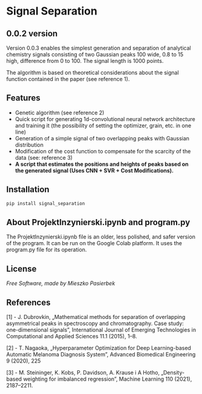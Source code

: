 # Signal Separation
## 0.0.2 version

Version 0.0.3 enables the simplest generation and separation of analytical chemistry signals consisting of two Gaussian peaks 100 wide, 0.8 to 15 high, difference from 0 to 100. The signal length is 1000 points.

The algorithm is based on theoretical considerations about the signal function contained in the paper (see reference 1).

## Features
- Genetic algorithm (see reference 2)
- Quick script for generating 1d-convolutional neural network architecture and training it (the possibility of setting the optimizer, grain, etc. in one line)
- Generation of a simple signal of two overlapping peaks with Gaussian distribution
- Modification of the cost function to compensate for the scarcity of the data (see: reference 3)
- **A script that estimates the positions and heights of peaks based on the generated signal (Uses CNN + SVR + Cost Modifications).**


## Installation


```sh
pip install signal_separation
```

## About ProjektInzynierski.ipynb and program.py

The ProjektInzynierski.ipynb file is an older, less polished, and safer version of the program. It can be run on the Google Colab platform. It uses the program.py file for its operation.

## License

*Free Software, 
made by Mieszko Pasierbek*

## References

[1] - J. Dubrovkin, „Mathematical methods for separation of overlapping asymmetrical peaks in spectroscopy and chromatography. Case study: one-dimensional signals”, International Journal of Emerging Technologies in Computational and Applied Sciences 11.1 (2015), 1–8.

[2] - T. Nagaoka, „Hyperparameter Optimization for Deep Learning-based Automatic Melanoma Diagnosis System”, Advanced Biomedical Engineering 9 (2020), 225

[3] - M. Steininger, K. Kobs, P. Davidson, A. Krause i A Hotho, „Density-based weighting for imbalanced regression”, Machine Learning 110 (2021), 2187–2211.
